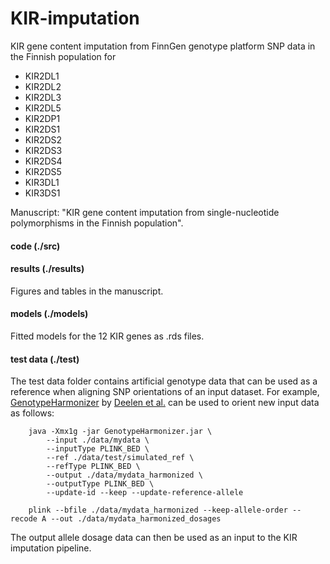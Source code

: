 # KIR-imputation
KIR gene content imputation from FinnGen genotype platform SNP data in the Finnish population for 
<sub>
* KIR2DL1
* KIR2DL2
* KIR2DL3
* KIR2DL5
* KIR2DP1
* KIR2DS1
* KIR2DS2
* KIR2DS3
* KIR2DS4
* KIR2DS5
* KIR3DL1
* KIR3DS1   
</sub>

Manuscript: "KIR gene content imputation from single-nucleotide polymorphisms in the Finnish population". 

#### code (./src)

#### results (./results)
Figures and tables in the manuscript.


#### models (./models)
Fitted models for the 12 KIR genes as .rds files.

#### test data (./test)
The test data folder contains artificial genotype data that can be used as a reference when aligning SNP orientations of an input dataset.
For example, [GenotypeHarmonizer](https://github.com/molgenis/systemsgenetics/wiki/Genotype-Harmonizer) by [Deelen et al.](https://bmcresnotes.biomedcentral.com/articles/10.1186/1756-0500-7-901) can be used to orient new input data as follows:
```shell
    java -Xmx1g -jar GenotypeHarmonizer.jar \
        --input ./data/mydata \
        --inputType PLINK_BED \
        --ref ./data/test/simulated_ref \ 
        --refType PLINK_BED \
        --output ./data/mydata_harmonized \
        --outputType PLINK_BED \ 
        --update-id --keep --update-reference-allele
    
    plink --bfile ./data/mydata_harmonized --keep-allele-order --recode A --out ./data/mydata_harmonized_dosages
```   
The output allele dosage data can then be used as an input to the KIR imputation pipeline.

